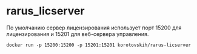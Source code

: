 # rarus_licserver

По умолчанию сервер лицензирования использует порт 15200 для лицензирования и 15201 для веб-сервера управления.

```
docker run -p 15200:15200 -p 15201:15201 korotovskih/rarus-licserver
```
